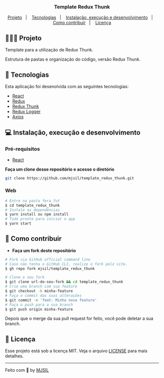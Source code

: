 <h3 align="center">
  Template Redux Thunk
</h3>

<p align="center">
  <a href="#-projeto">Projeto</a>&nbsp;&nbsp;&nbsp;|&nbsp;&nbsp;&nbsp;
  <a href="#-tecnologias">Tecnologias</a>&nbsp;&nbsp;&nbsp;|&nbsp;&nbsp;&nbsp;
  <a href="#-instalação-execução-e-desenvolvimento">Instalação, execução e desenvolvimento</a>&nbsp;&nbsp;&nbsp;|&nbsp;&nbsp;&nbsp;
  <a href="#-como-contribuir">Como contribuir</a>&nbsp;&nbsp;&nbsp;|&nbsp;&nbsp;&nbsp;
  <a href="#-licença">Licença</a>
</p>

<!-- <img alt="Layout" src=""> -->

## 👨🏻‍💻 Projeto

Template para a utilização de Redux Thunk.

Estrutura de pastas e organização do código, versão Redux Thunk.

## 🚀 Tecnologias

Esta aplicação foi desenolvida com as seguintes tecnologias:

- [React](https://pt-br.reactjs.org/)
- [Redux](https://redux.js.org/)
- [Redux Thunk](https://github.com/reduxjs/redux-thunk)
- [Redux Logger](https://github.com/LogRocket/redux-logger)
- [Axios](https://github.com/axios/axios)

## 💻 Instalação, execução e desenvolvimento

### Pré-requisitos

- [React](https://pt-br.reactjs.org/)

**Faça um clone desse repositório e acesse o diretório**

```bash
git clone https://github.com/mjsil/template_redux_thunk.git
```

### Web

```bash
# Entre na pasta fera_fut
$ cd template_redux_thunk
# Instale as dependências
$ yarn install ou npm install
# Tudo pronto para iniciar o app
$ yarn start
```

## 🤔 Como contribuir

- **Faça um fork deste repositório**

```bash
# Fork via GitHub official command line
# Caso não tenha o GitHub CLI, realize o fork pelo site.
$ gh repo fork mjsil/template_redux_thunk
```

```bash
# Clone o seu fork
$ git clone url-do-seu-fork && cd template_redux_thunk
# Crie uma branch com sua feature
$ git checkout -b minha-feature
# Faça o commit das suas alterações
$ git commit -m 'feat: Minha nova feature'
# Faça o push para a sua branch
$ git push origin minha-feature
```

Depois que o merge da sua pull request for feito, você pode deletar a sua branch.

## 📝 Licença

Esse projeto está sob a licença MIT. Veja o arquivo [LICENSE](LICENSE) para mais detalhes.

---

Feito com 💜 by [MJSIL](https://www.linkedin.com/in/maur%C3%ADlio-j-silveira-4bb52b16a)
